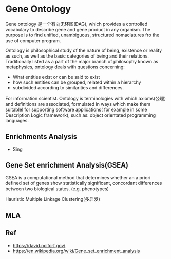 # Gene Ontology

Gene ontology 是一个有向无环图(DAG), which provides a controlled vocabulary to describe gene and gene product in any organism. The purpose is to find unified, unambiguous, structured nomaclatures fro the use of computer program.

Ontology is philosophical study of the nature of being, existence or reality as such, as well as the basic categories of being and their relations.  Traditionally listed as a part of the major branch of philosophy known as metaphysics, ontology deals with questions concerning:

- What entities exist or can be said to exist
- how such entities can be grouped, related within a hierarchy
- subdivided according to similarities and differences.

For information scientist. Ontology is terminologies with which axioms(公理) and definitions are associated, formulated in ways which make them suitablel for supporting software applications( for example in some Description Logic framework), such as: object orientated programming languages.

## Enrichments Analysis

+ Sing

##  Gene Set enrichment Analysis(GSEA)

GSEA is a computational method that determines whether an a priori defined set of genes show statistically significant, concordant differences between two biological states. (e.g. phenotypes)

Hauristic Multiple Linkage Clustering(多启发)

## MLA

## Ref

+ https://david.ncifcrf.gov/
+ https://en.wikipedia.org/wiki/Gene_set_enrichment_analysis

